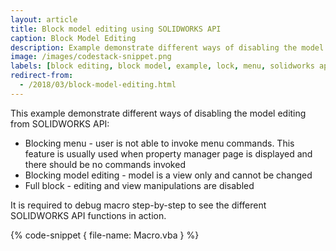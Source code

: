 ```yaml
---
layout: article
title: Block model editing using SOLIDWORKS API
caption: Block Model Editing
description: Example demonstrate different ways of disabling the model editing
image: /images/codestack-snippet.png
labels: [block editing, block model, example, lock, menu, solidworks api]
redirect-from:
  - /2018/03/block-model-editing.html
---
```

This example demonstrate different ways of disabling the model editing from SOLIDWORKS API: 

* Blocking menu - user is not able to invoke menu commands. This feature is usually used when property manager page is displayed and there should be no commands invoked
* Blocking model editing - model is a view only and cannot be changed
* Full block - editing and view manipulations are disabled

It is required to debug macro step-by-step to see the different SOLIDWORKS API functions in action.

{% code-snippet { file-name: Macro.vba } %}